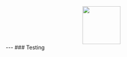 <!---
![giphy](https://github.com/Resonanc3/Resonanc3/assets/79844632/3253ab89-0924-4405-9a85-4d5b8eef5dd0)
---->

<div id="header" align="center">
  <img src="https://github.com/Resonanc3/Resonanc3/assets/79844632/3253ab89-0924-4405-9a85-4d5b8eef5dd0" width="100"/>
</div>
<div id="header" align="center">
  <img src="https://komarev.com/ghpvc/?username=Resonanc3&style=flat-square&color=blue" alt=""/>
</div>
---
### Testing
